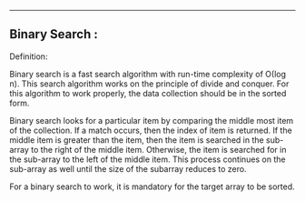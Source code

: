 ---------------------------------------------------
Binary Search :
---------------------------------------------------

Definition:

Binary search is a fast search algorithm with run-time complexity of Ο(log n). This search algorithm works on the principle of divide and conquer. For this algorithm to work properly, the data collection should be in the sorted form.

Binary search looks for a particular item by comparing the middle most item of the collection. If a match occurs, then the index of item is returned. If the middle item is greater than the item, then the item is searched in the sub-array to the right of the middle item. Otherwise, the item is searched for in the sub-array to the left of the middle item. This process continues on the sub-array as well until the size of the subarray reduces to zero.

For a binary search to work, it is mandatory for the target array to be sorted. 
